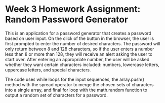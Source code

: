 # Week 3 Homework Assignment: Random Password Generator
This is an application for a password generator that creates a password based on user input. On the click of the button in the browser, the user is first prompted to enter the number of desired characters. The password will only return between 8 and 128 characters, so if the user enters a number less than 8 or more than 128, they will receive an alert asking the user to start over. After entering an appropriate number, the user will be asked whether they want certain characters included: numbers, lowercase letters, uppercase letters, and special characters.

The code uses while loops for the input sequences, the array.push() method with the spread operator to merge the chosen sets of characters into a single array, and final for loop with the math.random function to output a random set of characters for a password.

